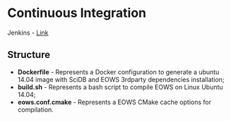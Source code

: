 # Continuous Integration

Jenkins - [Link](http://www.dpi.inpe.br/jenkins/view/eows/)

## Structure

- **Dockerfile** - Represents a Docker configuration to generate a ubuntu 14.04 image with SciDB and EOWS 3rdparty dependencies installation;
- **build.sh** - Represents a bash script to compile EOWS on Linux Ubuntu 14.04;
- **eows.conf.cmake** - Represents a EOWS CMake cache options for compilation.